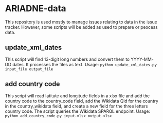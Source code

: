 # ARIADNE-data
This repository is used mostly to manage issues relating to data in the issue tracker. However, some scripts will be added as used to prepare or peocess data.

## update_xml_dates
This script will find 13-digit long numbers and convert them to YYYY-MM-DD dates. It processes the files as text.
Usage:  `python update_xml_dates.py input_file output_file`

## add country code
This script will read latitute and longitude fields in a xlsx file and add the country code to the country_code field, add the Wikidata Qid for the country in the country_wikidata field, and create a new field for the three letters country code. The script queries the Wikidata SPARQL endpoint.
Usage: `python add_country_code.py input.xlsx output.xlsx`
